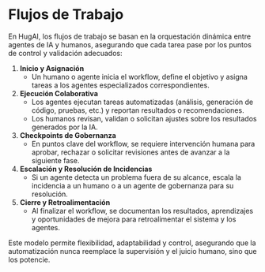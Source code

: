 # Flujos de Trabajo

En HugAI, los flujos de trabajo se basan en la orquestación dinámica entre agentes de IA y humanos, asegurando que cada tarea pase por los puntos de control y validación adecuados:

1. **Inicio y Asignación**
   - Un humano o agente inicia el workflow, define el objetivo y asigna tareas a los agentes especializados correspondientes.
2. **Ejecución Colaborativa**
   - Los agentes ejecutan tareas automatizadas (análisis, generación de código, pruebas, etc.) y reportan resultados o recomendaciones.
   - Los humanos revisan, validan o solicitan ajustes sobre los resultados generados por la IA.
3. **Checkpoints de Gobernanza**
   - En puntos clave del workflow, se requiere intervención humana para aprobar, rechazar o solicitar revisiones antes de avanzar a la siguiente fase.
4. **Escalación y Resolución de Incidencias**
   - Si un agente detecta un problema fuera de su alcance, escala la incidencia a un humano o a un agente de gobernanza para su resolución.
5. **Cierre y Retroalimentación**
   - Al finalizar el workflow, se documentan los resultados, aprendizajes y oportunidades de mejora para retroalimentar el sistema y los agentes.

Este modelo permite flexibilidad, adaptabilidad y control, asegurando que la automatización nunca reemplace la supervisión y el juicio humano, sino que los potencie. 